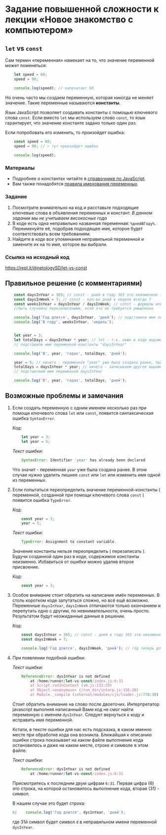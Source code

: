 # Задание повышенной сложности к лекции «Новое знакомство с компьютером»

## `let` vs `const` 
Сам термин «переменная» намекает на то, что значение переменной может поменяться:
```javascript
    let speed = 60;
    speed = 90;

    console.log(speed); // напечатает 90
```
   
Но очень часто мы создаем переменную, которая никогда не меняет значение. Такие переменные называются **константы**.

Язык JavaScript позволяет создавать константы с помощью ключевого слова `const`. Если вместо `let` мы используем слово `const`, то язык гарантирует, что значение константе задано только один раз. 

Если попробовать его изменить, то произойдет ошибка:
```javascript
    const speed = 60;
    speed = 90; // ← тут произойдет ошибка
    
    console.log(speed);
```
   
### Материалы

* Подробнее о константах читайте в [справочнике по JavaScript](https://learn.javascript.ru/variables).
* Вам также понадобятся [правила именования переменных](https://learn.javascript.ru/variables#variable-naming).

### Задание
1. Посмотрите внимательно на код и расставьте подходящие ключевые слова в объявления переменных и констант.
_В данном задании мы не учитываем високосные года_
2. В коде есть одна неправильно названная переменная: `%днейВГоду%`. Переименуйте её, подобрав подходящее имя, которое будет соответствовать всем требованиям. 
3. Найдите в коде все упоминания неправильной переменной и замените их на то имя, которое вы выбрали. 

### Ссылка на исходный код
https://repl.it/@netologySD/let-vs-const

## Правильное решение (с комментариями)

```javascript
    const daysInYear = 365; // const - дней в году 365 это неизменное значение, если год не високосный конечно
    const daysInWeek = 7; // const - кол-во дней в неделе всегда 7
    const weeksInYear = daysInYear / daysInWeek; // const - формулы или выражения не должны иметь возможность 
    //быть случайно перезаписаными, если это не требуется умышленно

    console.log('Год длится', daysInYear, 'дней'); // подставили имя переменной "daysInYear"
    console.log('В году', weeksInYear, 'недель'); 


    let year = 3;
    let totalDays = daysInYear * year; // let - т.к. ниже в коде выражение будет перезаписано, также
    // подставили имя переменной-константы "daysInYear"

    console.log('В', year, 'годах', totalDays, 'дней');

    year = 5; // ничего - переменная "year" уже была создана ранее, просто переопределяем значение в этой переменной
    totalDays = daysInYear * year; // ничего - записываем другое выражение в уже ранее созданную переменную
    // подставляем имя переменной daysInYear 

    console.log('В', year, 'годах', totalDays, 'дней'); 
```

## Возможные проблемы и замечания

1. Если создать переменную с одним именем несколько раз при помощи ключевого слова `let` или `const`, появится синтаксическая ошибка `SyntaxError`. 
    
    _Код_: 
    ```javascript
        let year = 3;
        let year = 5;
    ```
    _Текст ошибки_:
    ```javascript 
        SyntaxError: Identifier 'year' has already been declared
    ```

    Что значит - переменная `year` уже была создана ранее. В этом случае нужно удалить лишнее `const` или `let` или изменить имя одной из переменных.

2. Если попытаться переопределить значение переменной-константы ( переменной, созданной при помощи ключевого слова `const` ) появится ошибка `TypeError`.

    _Код_: 
    ```javascript
        const year = 3;
        year = 5;
    ```
    _Текст ошибки_:
    ```javascript 
        TypeError: Assignment to constant variable.
    ```

    Значение константы нельзя переопределить ( перезаписать ). Будучи созданной один раз в коде, содержимое константы неизменно.
    Избавиться от ошибки можно удалив второе присвоение.
        
    _Код_: 
    ```javascript
        const year = 3;
    ```

3. Особое внимание стоит обратить на написание имён переменных. В столь коротком коде запутаться сложно, но всё ещё возможно. Переменные `daysInYear`, `daysInWeek` отличаются только окончанием и перепутать одно с другим, по невнимательности, очень просто.  Результатом будут неожиданные данные в решении. 

    _Код_:  
    ```javascript
        const daysInYear = 365; // const - дней в году 365 это неизменное значение
        const daysInWeek = 7;

        console.log('Год длится', daysInWeek, 'дней'); // год теперь длится 7 дней. 
    ```
 
4. При появлении подобной ошибки:

    _Текст ошибки_: 
    ```javascript
        ReferenceError: dysInYear is not defined
            at /home/runner/let-vs-const/index.js:6:31
            at Script.runInContext (vm.js:133:20)
            at Object.<anonymous> (/run_dir/interp.js:156:20)
            at Module._compile (internal/modules/cjs/loader.js:778:30)
    ```
    Стоит обратить внимание на слово после двоеточих. Интерпретатор javascript выполняя написанный Вами код не смог найти переменную с именем `dysInYear`. Следует вернуться к коду и исправить имя переменной. 
    
    Кстати, в тексте ошибки для нас есть подсказка, в каком именно месте при обработке кода она возникла.
    Ближайшая к описанию ошибки строка показывает на каком файле выполнение кода остановилось и даже на каком месте, строке и символе в этом файле.

    _Текст ошибки_:

    ```javascript
        ReferenceError: dysInYear is not defined
            at /home/runner/let-vs-const/index.js:6:31
    ```
    Присмотритесь к последним двум цифрам `6:31`. Первая цифра (6) это строка, на которой остановилось выполнение кода, вторая (31) -  символ.

    В нашем случае это будет строка:

    ```javascript
    6|    console.log('Год длится', dysInYear, 'дней');
    ```
    где 31й символ будет символ `d` в неправильном имени переменной `dysInYear`. 
